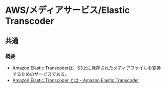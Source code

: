 # AWS/メディアサービス/Elastic Transcoder

## 共通

### 概要

- Amazon Elastic Transcoderは、S3上に保存されたメディアファイルを変換するためのサービスである。
- [Amazon Elastic Transcoder とは - Amazon Elastic Transcoder](https://docs.aws.amazon.com/ja_jp/elastictranscoder/latest/developerguide/introduction.html)

